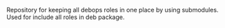 Repository for keeping all debops roles in one place by using submodules.
Used for include all roles in deb package.

